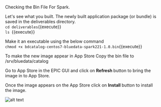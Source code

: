 Checking the Bin File For Spark.

Let's see what you built.
The newly built application package (or bundle) is saved in the deliverables directory. 
<br>`cd deliverables`{{execute}}
<br>`ls `{{execute}}

Make it an executable using the below command
<br>`chmod +x bdcatalog-centos7-bluedata-spark221-1.0.bin`{{execute}}

To make the new image appear in App Store
Copy the bin file to /srv/bluedata/catalog 

Go to App Store in the EPIC GUI and click on <b>Refresh </b>button to bring the image in to App Store.

Once the image appears on the App Store click on <b>Install </b> button to install the image.

![alt text](https://dzf8vqv24eqhg.cloudfront.net/userfiles/7467/9720/ckfinder/images/AppWorkbench/Walkthrough/example_3.jpg)

